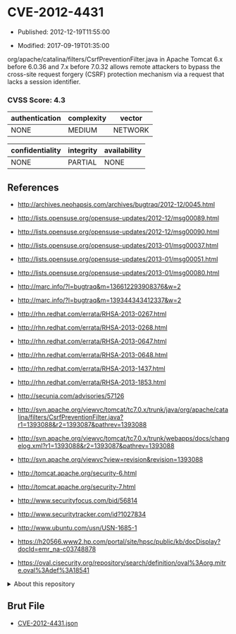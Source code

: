 # CVE-2012-4431

- Published: 2012-12-19T11:55:00

- Modified: 2017-09-19T01:35:00

org/apache/catalina/filters/CsrfPreventionFilter.java in Apache Tomcat 6.x before 6.0.36 and 7.x before 7.0.32 allows remote attackers to bypass the cross-site request forgery (CSRF) protection mechanism via a request that lacks a session identifier.

### CVSS Score: **4.3**

| authentication | complexity | vector |
| --- | --- | --- |
| NONE | MEDIUM | NETWORK |

| confidentiality | integrity | availability |
| --- | --- | --- |
| NONE | PARTIAL | NONE |

## References

* http://archives.neohapsis.com/archives/bugtraq/2012-12/0045.html

* http://lists.opensuse.org/opensuse-updates/2012-12/msg00089.html

* http://lists.opensuse.org/opensuse-updates/2012-12/msg00090.html

* http://lists.opensuse.org/opensuse-updates/2013-01/msg00037.html

* http://lists.opensuse.org/opensuse-updates/2013-01/msg00051.html

* http://lists.opensuse.org/opensuse-updates/2013-01/msg00080.html

* http://marc.info/?l=bugtraq&m=136612293908376&w=2

* http://marc.info/?l=bugtraq&m=139344343412337&w=2

* http://rhn.redhat.com/errata/RHSA-2013-0267.html

* http://rhn.redhat.com/errata/RHSA-2013-0268.html

* http://rhn.redhat.com/errata/RHSA-2013-0647.html

* http://rhn.redhat.com/errata/RHSA-2013-0648.html

* http://rhn.redhat.com/errata/RHSA-2013-1437.html

* http://rhn.redhat.com/errata/RHSA-2013-1853.html

* http://secunia.com/advisories/57126

* http://svn.apache.org/viewvc/tomcat/tc7.0.x/trunk/java/org/apache/catalina/filters/CsrfPreventionFilter.java?r1=1393088&r2=1393087&pathrev=1393088

* http://svn.apache.org/viewvc/tomcat/tc7.0.x/trunk/webapps/docs/changelog.xml?r1=1393088&r2=1393087&pathrev=1393088

* http://svn.apache.org/viewvc?view=revision&revision=1393088

* http://tomcat.apache.org/security-6.html

* http://tomcat.apache.org/security-7.html

* http://www.securityfocus.com/bid/56814

* http://www.securitytracker.com/id?1027834

* http://www.ubuntu.com/usn/USN-1685-1

* https://h20566.www2.hp.com/portal/site/hpsc/public/kb/docDisplay?docId=emr_na-c03748878

* https://oval.cisecurity.org/repository/search/definition/oval%3Aorg.mitre.oval%3Adef%3A18541

<details>
<summary>About this repository</summary> 

  This repository is part of the project [Live Hack CVE](https://github.com/Live-Hack-CVE). Main website can be found [www.live-hack.org](https://www.live-hack.org) 
  
  Made by [Sn0wAlice](https://github.com/Sn0wAlice) for the people that care about security and need to have a feed of the latest CVEs. Hope you enjoy it, don't forget to star the repo and follow me on [Twitter](https://twitter.com/Sn0wAlice) and [Github](https://github.com/Sn0wAlice). And that is my [personnal website](https://www.alice-snow.me/)

  - [Home Page](https://github.com/Live-Hack-CVE)
  - [Framework](https://github.com/Live-Hack-CVE/cve-framework)
  - [CVE database](https://github.com/Live-Hack-CVE/full_database)
  - [Changelog](https://github.com/Live-Hack-CVE/Changelog)
</details>

## Brut File

* [CVE-2012-4431.json](https://raw.githubusercontent.com/Live-Hack-CVE/full_database/main/cves/2012/CVE-2012-4431.json)

